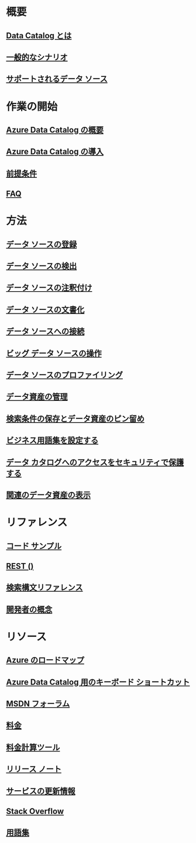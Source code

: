 # 概要
## [Data Catalog とは](data-catalog-what-is-data-catalog.md)
## [一般的なシナリオ](data-catalog-common-scenarios.md)
## [サポートされるデータ ソース](data-catalog-dsr.md)

# 作業の開始
## [Azure Data Catalog の概要](data-catalog-get-started.md)
## [Azure Data Catalog の導入](data-catalog-adopting-data-catalog.md)
## [前提条件](data-catalog-prerequisites.md)
## [FAQ](data-catalog-frequently-asked-questions.md)

# 方法
## [データ ソースの登録](data-catalog-how-to-register.md)
## [データ ソースの検出](data-catalog-how-to-discover.md)
## [データ ソースの注釈付け](data-catalog-how-to-annotate.md)
## [データ ソースの文書化](data-catalog-how-to-documentation.md)
## [データ ソースへの接続](data-catalog-how-to-connect.md)
## [ビッグ データ ソースの操作](data-catalog-how-to-big-data.md)
## [データ ソースのプロファイリング](data-catalog-how-to-data-profile.md)
## [データ資産の管理](data-catalog-how-to-manage.md)
## [検索条件の保存とデータ資産のピン留め](data-catalog-how-to-save-pin.md)
## [ビジネス用語集を設定する](data-catalog-how-to-business-glossary.md)
## [データ カタログへのアクセスをセキュリティで保護する](data-catalog-how-to-secure-catalog.md)
## [関連のデータ資産の表示](data-catalog-how-to-view-related-data-assets.md) 

# リファレンス
## [コード サンプル](https://azure.microsoft.com/en-us/resources/samples/?service=data-catalog)
## [REST ()](/rest/api/datacatalog/)
## [検索構文リファレンス](/rest/api/datacatalog/data-catalog-search-syntax-reference)
## [開発者の概念](data-catalog-developer-concepts.md)

# リソース
## [Azure のロードマップ](https://azure.microsoft.com/roadmap/)
## [Azure Data Catalog 用のキーボード ショートカット](data-catalog-keyboard-shortcuts.md)
## [MSDN フォーラム](https://social.msdn.microsoft.com/Forums/en-US/home?forum=azuredatacatalog)
## [料金](https://azure.microsoft.com/pricing/details/data-catalog/)
## [料金計算ツール](https://azure.microsoft.com/pricing/calculator/)
## [リリース ノート](data-catalog-whats-new.md)
## [サービスの更新情報](https://azure.microsoft.com/updates/?product=data-catalog)
## [Stack Overflow](http://stackoverflow.com/questions/tagged/azure-data-catalog)
## [用語集](data-catalog-terminology.md)

